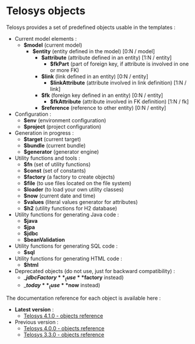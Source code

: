 # Telosys objects

Telosys provides a set of predefined objects usable in the templates :

* Current model elements :&#x20;
  * **$model**  (current model)
    * **$entity**  (entity defined in the model) \[0:N / model]
      * **$attribute**  (attribute defined in an entity) \[1:N / entity]
        * **$fkPart** (part of foreign key, if attribute is involved in one or more FK)
      * **$link**  (link defined in an entity) \[0:N / entity]
        * **$linkAttribute** (attribute involved in link definition) \[1:N / link]
      * **$fk** (foreign key defined in an entity) \[0:N / entity]
        * **$fkAttribute** (attribute involved in FK definition) \[1:N / fk]
      * **$reference** (reference to other entity) \[0:N / entity]
* Configuration : &#x20;
  * **$env** (environment configuration)
  * **$project** (project configuration)
* Generation in progress :&#x20;
  * **$target** (current target)
  * **$bundle** (current bundle)
  * **$generator** (generator engine)
* Utility functions and tools :&#x20;
  * **$fn** (set of utility functions)
  * **$const** (set of constants)
  * **$factory** (a factory to create objects)
  * **$file** (to use files located on the file system)&#x20;
  * **$loader** (to load your own utility classes)
  * **$now**  (current date and time)
  * **$values** (literal values generator for attributes)
  * **$h2** (utility functions for H2 database)
* Utility functions for generating Java code :  &#x20;
  * **$java**  &#x20;
  * **$jpa**  &#x20;
  * **$jdbc**  &#x20;
  * **$beanValidation**  &#x20;
* Utility functions for generating SQL code :  &#x20;
  * **$sql**
* Utility functions for generating HTML code :  &#x20;
  * **$html**
* Deprecated objects (do not use, just for backward compatibility) : &#x20;
  * _**$jdbcFactory**_  (use **$factory** instead)
  * _**$today**_ (use **$now** instead)

The documentation reference for each object is available here :

* **Latest version** :&#x20;
  * [Telosys 4.1.0 - objects reference](https://www.telosys.org/doc/v410/objects/index.html)
* Previous version :&#x20;
  * [Telosys 4.0.0 - objects reference](https://www.telosys.org/doc/v400/objects/index.html)
  * [Telosys 3.3.0 - objects reference](https://www.telosys.org/doc/v330/objects/index.html)



